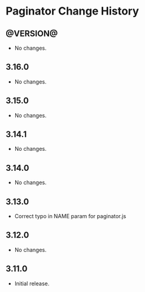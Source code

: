 Paginator Change History
====================

@VERSION@
------

* No changes.

3.16.0
------

* No changes.

3.15.0
------

* No changes.

3.14.1
------

* No changes.

3.14.0
------

* No changes.

3.13.0
------

* Correct typo in NAME param for paginator.js

3.12.0
------

* No changes.

3.11.0
-----

* Initial release.
